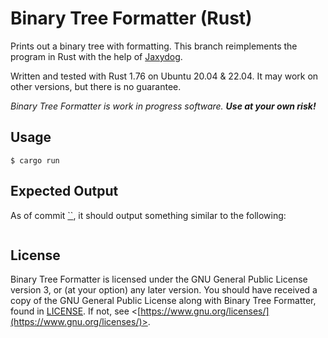 # Binary Tree Formatter (Rust)

Prints out a binary tree with formatting. This branch reimplements the program in Rust with the help of [Jaxydog](https://github.com/Jaxydog).

Written and tested with Rust 1.76 on Ubuntu 20.04 & 22.04. It may work on other versions, but there is no guarantee.

*Binary Tree Formatter is work in progress software. **Use at your own risk!***

## Usage

```
$ cargo run
```

## Expected Output

As of commit [``](), it should output something similar to the following:
```
```

## License

Binary Tree Formatter is licensed under the GNU General Public License version 3, or (at your option) any later version. You should have received a copy of the GNU General Public License along with Binary Tree Formatter, found in [LICENSE](./LICENSE). If not, see <[https://www.gnu.org/licenses/](https://www.gnu.org/licenses/)>.
